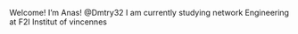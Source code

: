 Welcome!
I’m Anas! @Dmtry32
I am currently studying network Engineering at F2I Institut of vincennes 
